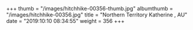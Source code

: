 +++
thumb = "/images/hitchhike-00356-thumb.jpg"
albumthumb = "/images/hitchhike-00356.jpg"
title = "Northern Territory Katherine , AU"
date = "2019:10:10 08:34:55"
weight = 356
+++
